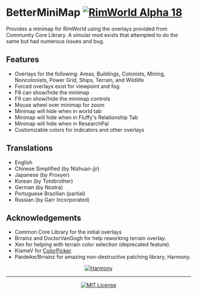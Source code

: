 # BetterMiniMap [![RimWorld Alpha 18](https://img.shields.io/badge/RimWorld-Alpha%2018-brightgreen.svg)](http://rimworldgame.com/)

Provides a minimap for RimWorld using the overlays provided from Community Core Library. A simular mod exists that attempted to do the same but had numerous issues and bug.

## Features
- Overlays for the following: Areas, Buildings, Colonists, Mining, Noncolonists, Power Grid, Ships, Terrain, and Wildlife
- Forced overlays exist for viewpoint and fog.
- F8 can show/hide the minimap
- F9 can show/hide the minimap controls
- Mouse wheel over minimap for zoom
- Minimap will hide when in world tab
- Minimap will hide when in Fluffy's Relationship Tab
- Minimap will hide when in ResearchPal
- Customizable colors for indicators and other overlays

## Translations
- English
- Chinese Simplified (by Nizhuan-jjr)
- Japanese (by Proxyer)
- Korean (by Totobrother)
- German (by Nostra)
- Portuguese Brazilian (partial)
- Russian (by Garr Incorporated)

## Acknowledgements
- Common Core Library for the initial overlays
- Brrainz and DoctorVanGogh for help reworking terrain overlay.
- Xen for helping with terrain color selection (deprecated feature).
- KiameV for [ColorPicker](https://github.com/KiameV/rimworld-recolorzones).
- Pardeike/Brrainz for amazing non-destructive patching library, Harmony.
<p align="center">
  <a href="https://github.com/pardeike/Harmony">
    <img src="https://s24.postimg.org/58bl1rz39/logo.png" alt="Harmony" />
  </a>
</p>

<hr>

<p align="center">
  <a href="./LICENSE">
    <img src="https://img.shields.io/badge/license-MIT-lightgray.svg?style=flat" alt="MIT License" />
  </a>
</p>